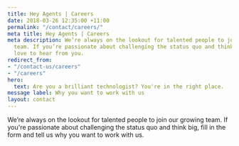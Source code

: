 ```yaml
---
title: Hey Agents | Careers
date: 2018-03-26 12:35:00 +11:00
permalink: "/contact/careers/"
meta title: Hey Agents | Careers
meta description: We’re always on the lookout for talented people to join our growing
  team. If you’re passionate about challenging the status quo and think big, we’d
  love to hear from you.
redirect_from:
- "/contact-us/careers"
- "/careers"
hero:
  text: Are you a brilliant technologist? You're in the right place.
message label: Why you want to work with us
layout: contact
---
```


<p>We’re always on the lookout for talented people to join our growing
  team. If you're passionate about challenging the status quo and think big, fill in the form and tell us why you want to work with us.</p>
